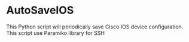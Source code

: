 # AutoSaveIOS
This Python script will periodically save Cisco IOS device configuration. This script use Paramiko library for SSH
